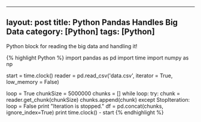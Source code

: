  ---
layout:     post
title:      Python Pandas Handles Big Data
category:   [Python] 
tags:       [Python]
---

Python block for reading the big data and handling it!

{% highlight Python %}
import pandas as pd
import time
import numpy as np

start = time.clock()
reader = pd.read_csv('data.csv', iterator = True, low_memory = False)

loop = True
chunkSize = 5000000
chunks = []
while loop:
  try:
    chunk = reader.get_chunk(chunkSize)
    chunks.append(chunk)
  except StopIteration:
    loop = False
    print "Iteration is stopped."
df = pd.concat(chunks, ignore_index=True)
print time.clock() - start
{% endhighlight %}
